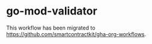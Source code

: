 # go-mod-validator

This workflow has been migrated to https://github.com/smartcontractkit/gha-org-workflows.
